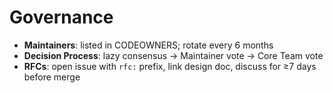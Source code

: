 # Governance

- **Maintainers**: listed in CODEOWNERS; rotate every 6 months
- **Decision Process**: lazy consensus → Maintainer vote → Core Team vote
- **RFCs**: open issue with `rfc:` prefix, link design doc, discuss for ≥7 days before merge
